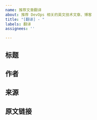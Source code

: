 ```yaml
---
name: 推荐文章翻译
about: 推荐 DevOps 相关的英文技术文章、博客
title: "[翻译] - "
labels: 翻译
assignees: ''

---
```


## 标题

## 作者

## 来源

## 原文链接
